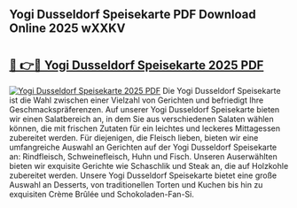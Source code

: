 ## Yogi Dusseldorf Speisekarte PDF Download Online 2025 wXXKV

# <h2><a href="http://gcck5g3.nevu.top/?p=Yogi+Dusseldorf+Speisekarte">🔗 👉🔴 Yogi Dusseldorf Speisekarte 2025 PDF</a></h2>

[![Yogi Dusseldorf Speisekarte 2025 PDF](https://i.imgur.com/dBaPXMq.png)](http://gcck5g3.nevu.top/?p=Yogi+Dusseldorf+Speisekarte)
Die Yogi Dusseldorf Speisekarte ist die Wahl zwischen einer Vielzahl von Gerichten und befriedigt Ihre Geschmackspräferenzen. Auf unserer Yogi Dusseldorf Speisekarte bieten wir einen Salatbereich an, in dem Sie aus verschiedenen Salaten wählen können, die mit frischen Zutaten für ein leichtes und leckeres Mittagessen zubereitet werden. Für diejenigen, die Fleisch lieben, bieten wir eine umfangreiche Auswahl an Gerichten auf der Yogi Dusseldorf Speisekarte an: Rindfleisch, Schweinefleisch, Huhn und Fisch. Unseren Auserwählten bieten wir exquisite Gerichte wie Schaschlik und Steak an, die auf Holzkohle zubereitet werden. Unsere Yogi Dusseldorf Speisekarte bietet eine große Auswahl an Desserts, von traditionellen Torten und Kuchen bis hin zu exquisiten Crème Brûlée und Schokoladen-Fan-Si.
